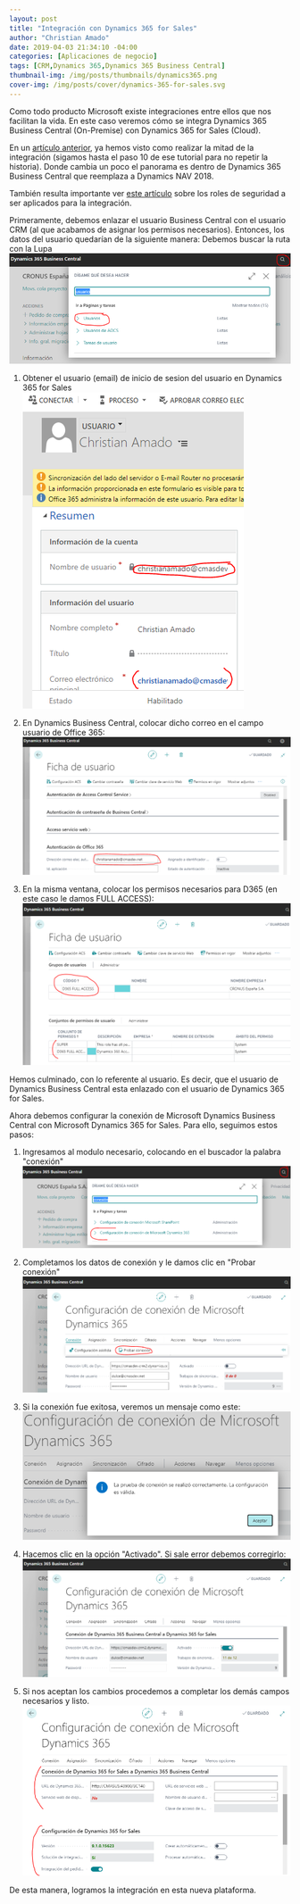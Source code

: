 ```yaml
---
layout: post
title: "Integración con Dynamics 365 for Sales"
author: "Christian Amado"
date: 2019-04-03 21:34:10 -04:00
categories: [Aplicaciones de negocio]
tags: [CRM,Dynamics 365,Dynamics 365 Business Central]
thumbnail-img: /img/posts/thumbnails/dynamics365.png
cover-img: /img/posts/cover/dynamics-365-for-sales.svg
---
```


Como todo producto Microsoft existe integraciones entre ellos que nos facilitan la vida. En este caso veremos cómo se integra Dynamics 365 Business Central (On-Premise) con Dynamics 365 for Sales (Cloud).

En un [artículo anterior](/2018/05/integracion-dynamics-nav-2018-con-dynamics-365-for-sales/), ya hemos visto como realizar la mitad de la integración (sigamos hasta el paso 10 de ese tutorial para no repetir la historia). Donde cambia un poco el panorama es dentro de Dynamics 365 Business Central que reemplaza a Dynamics NAV 2018.

<!--more-->

También resulta importante ver [este artículo](/2018/10/roles-de-seguridad-para-integracion-con-d365-business-central/) sobre los roles de seguridad a ser aplicados para la integración.

Primeramente, debemos enlazar el usuario Business Central con el usuario CRM (al que acabamos de asignar los permisos necesarios). Entonces, los datos del usuario quedarían de la siguiente manera: Debemos buscar la ruta con la Lupa   
![](/img/posts/migrated/2019/04/1-2.png)  

1. Obtener el usuario (email) de inicio de sesion del usuario en Dynamics 365 for Sales  
![](/img/posts/migrated/2019/04/2-2.png)

3. En Dynamics Business Central, colocar dicho correo en el campo usuario de Office 365:  
![](/img/posts/migrated/2019/04/3-2.png)

5. En la misma ventana, colocar los permisos necesarios para D365 (en este caso le damos FULL ACCESS):  
![](/img/posts/migrated/2019/04/4-2.png)

Hemos culminado, con lo referente al usuario. Es decir, que el usuario de Dynamics Business Central esta enlazado con el usuario de Dynamics 365 for Sales.

Ahora debemos configurar la conexión de Microsoft Dynamics Business Central con Microsoft Dynamics 365 for Sales. Para ello, seguimos estos pasos:
1. Ingresamos al modulo necesario, colocando en el buscador la palabra "conexión"  
![](/img/posts/migrated/2019/04/5-2.png)  

2. Completamos los datos de conexión y le damos clic en "Probar conexión"  
![](/img/posts/migrated/2019/04/6-2.png)  

3. Si la conexión fue exitosa, veremos un mensaje como este:  
![](/img/posts/migrated/2019/04/7-2.png)  

4. Hacemos clic en la opción "Activado". Si sale error debemos corregirlo:  
![](/img/posts/migrated/2019/04/8-2.png)  

5. Si nos aceptan los cambios procedemos a completar los demás campos necesarios y listo.  
![](/img/posts/migrated/2019/04/9-1.png)

De esta manera, logramos la integración en esta nueva plataforma.
